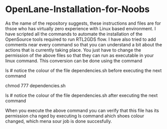 # OpenLane-Installation-for-Noobs

As the name of the repository suggests, these instructions and files are for thsoe who has virtually zero experience with Linux based environment.
I have scripted all the commands to automate the installation of the OpenSource tools required to run RTL2GDS flow.
I have also tried to add comments near every command so that you can understand a bit about the actions that is currently taking place.
You just have to change the permission of the above files so that they can run as executable in your linux command.
This conversion can be done using the command

ls # notice the colour of the file dependencies.sh before executing the next command

chmod 777 dependencies.sh

ls # notice the colour of the file dependencies.sh after executing the next command


When you execute the above command you can verify that this file has its permission cha nged by executing ls command ahich shoes colour changed, which mena sour job is done succesfully.
